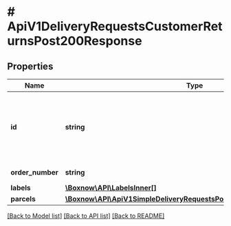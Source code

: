 # # ApiV1DeliveryRequestsCustomerReturnsPost200Response

## Properties

Name | Type | Description | Notes
------------ | ------------- | ------------- | -------------
**id** | **string** | ID of the accepted order in our system. Can be passed to support in case of problems |
**order_number** | **string** | Autogenerated order number |
**labels** | [**\Boxnow\API\LabelsInner[]**](LabelsInner.md) |  |
**parcels** | [**\Boxnow\API\ApiV1SimpleDeliveryRequestsPost200ResponseParcelsInner[]**](ApiV1SimpleDeliveryRequestsPost200ResponseParcelsInner.md) |  |

[[Back to Model list]](../../README.md#models) [[Back to API list]](../../README.md#endpoints) [[Back to README]](../../README.md)
